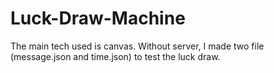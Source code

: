 # Luck-Draw-Machine
The main tech used is canvas. Without server, I made two file (message.json and time.json) to test the luck draw.